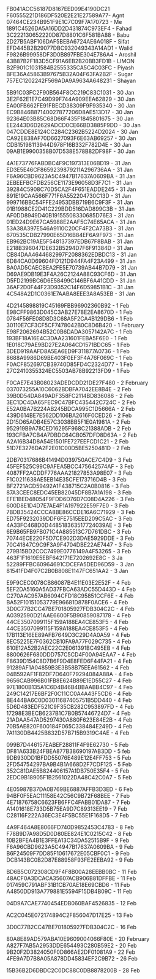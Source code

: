 FB041ACC56187D8167EED09E4190DC21 
F60555221D186DF520E2E21E27589A77- Agnt
07464CE234B951F9E1C7C09F7A170723 - Me
1891C4526DA5A16DD2D431874C973EF4 - Fahad
3C222130652220D87D8801C6F581BA88 - Babu
2D27B5ABF106DAF5BEBA6724AE6A018F - Sifat
EFD445B2B29077DBC932049343A14AD1 - Walid
F9826B99958DF3D0B897FBE304E786A4 - Aroshil
43B87B2F183D5CF91A6EB2B20BB3FD1B - LIMON
B2F901C1031584B2555335CA5C4C03FC - Piyash
BFE36A45863B97675B32A04F63FA2B2F - Sugar
757EC1202242F569ADA9A9634A648231 - Shayan



5B91C03FC2F90B564F8CC219C83C1031 - 30 Jan
3E2F62E1E7C49D99F744A909EEA62829 - 30 Jan
EA00FB662FE91FBECD38309F9F935340 - 30 Jan
EC9B846B87140027877206D8AE513D17 - 30 Jan
92364E03B85C68D66F435F1845801675 - 30 Jan
EE2443D6D2629ADCD0CE66BD3885F9DD - 30 Jan
047CDDE8E124CC284C2362B5224D2024 - 30 Jan
CA92E838AF70D6627093F6E63AB69257 - 30 Jan
CDB15198113944D978F16B332F782D4E - 30 Jan
09AB1E9900358B07D538E578B82DF98F - 30 Jan

4A1E73776FABDBC4F9C197313E06BD19 - 31 Jan
ED3E5E46CF8659239879211A296736AA - 31 Jan
F6A96CBD9623A5C4947B17637A0609BA - 31 Jan
2EBEEFBCFDB256CE1173E96058D3F7C1 - 31 Jan
39284C5908C70D5CA2F4F651EADDE245 - 31 Jan
891E19CAA566F771F6A552204730C13D - 31 Jan
999716BBC54FFE24953DBB719B6C9F3F - 31 Jan
01B1988CE2D41C229BDD516DAD899C3B - 31 Jan
AF0DD8949D40B19155508330685D76E3 - 31 Jan
01ED24D9E67CA5988E2AAF5C74E65ACA - 31 Jan
53A38A397E546A9110C20CF4F2CA73B3 - 31 Jan
670535CDB27990E65D16B84EF6A9F973 - 31 Jan
EB962BC19AE5F548137397EDB67F8BAB - 31 Jan
E218B396047DE632B5294D7F6F91384D - 31 Jan
CB84DAA4644682997F2088362EDBDC13 - 31 Jan
6D84CA0D69604FD121D944FA4F23A499 - 31 Jan
BA0AD5CAECBEA2FE5E70739AB44B7D79 - 31 Jan
D69AE9DB19E3F4A26C2124A88C93CF6D - 31 Jan
D5FD2199BC6D6E58499C146BF6A41CDD - 31 Jan
36AF2D0F44F23D9352C14F6D59851B1C - 31 Jan
4C548A2D1C0361E7AABA8EEE3A8A53EB - 31 Jan

4D2145898819C45169FBB96902360B92 - 1 Feb
E98CFF9863D045C3AB27E78E2EA8670D - 1 Feb
0784F56FE08D8D3C68A5F2CA4B129DB6 - 1 Feb
30110E7CF3CF5CF7478042B0C8D6B420 - 1 February
E98F2062694B52C0B6DADA3057142A7C - 1 Feb
193BF18A16E4C3DAA231601FEBA5F6E0 - 1 Feb
1E018C79AE9BD27E2A064CD1571BDC65 - 1 Feb
3DED919AAFD8A5EA6ED9F311877A0736 - 1 Feb
8688A9986D69BE403F0EF3F4A76F069C - 1 Feb
F0ACF852697CB39740D85FD4C2324D77 - 1 Feb
27C2410355324EC5503AB78B92213FD9 - 1 Feb

F0CAE7E43B08023ADEDCDD21DE27F480 - 2 February
037073255A10C6062BDBFA7042EE8B4E - 2 Feb
39B0D54DA849ADF358FC2114BD836086 - 2 Feb
3EC1DC4DA65FEC9C47BFC435442C724C - 2 Feb
E52A0BA7B224AB245BDCA995C1D5666A - 2 Feb
439D614BE7E562DD106BA2616F0CED26 - 2 Feb
2D15D65ADB4E57C3038BB5F1E0A1981A - 2 Feb
952919B9A78CED16295F968C21388ADB - 2 Feb
193CFBA7CB4A7DBDC64CB057DFD8D63A - 2 Feb
A2A16B34D8A54E1501FE727EEFCD1C21 - 2 Feb
51D7E3276DA2F2E01C00D5BE5250481D - 2 Feb

2DB70317686B41494D039750ACE7C4D9 - 3 Feb
45FEF525C99C9AFEA5BCC475642574AF - 3 Feb
4087FF2ACDDF776AAA21827853A98E07 - 3 Feb
F1C0211638AE5EB14E35CFE173716D4B - 3 Feb
BF2721ACD59492A1F438715C2A0B0816 - 3 Feb
87A3CEEC8EDC45EB82045DF8B7A1A198 - 3 Feb
EFE1BED48054F9FDD6D76D7C08D4A226 - 3 Feb
600D8E1D4D7E7AE4F1A197922E59F7E0 - 3 Feb
7BDB35424CCCA8BE86CCDE16A6C71929 - 3 Feb
ED75F9232039DDF6FE7515EED209C5AC - 3 Feb
4A33FC468D0D448518363517724039AE - 3 Feb
6E9B65FB9FB071C4A885513C7D761DBC - 3 Feb
70744ECE220F5D7CE902D3DAE5929DDE - 3 Feb
70C41847C9C9F3A9F4704DBE22AE7447 - 3 Feb
279B15BD2CCC7499E0776149A4F53265 - 3 Feb
463F1F1619E5EBF642171E7202692E8C - 3 Ja
52289FFBC60964691CDCEFA5DED96D59 - 3 Jan
81541FD4F07C2B0B808E1147FC651AA2 - 3 Jan

E9F9CEC0078CB86087B4E11E03E2E52F - 4 Feb
5EF2DA5160A5AD37FBCA63ADC55D443D - 4 Feb
C270AAC957AB6094CFD18C95851CCF6E - 4 Feb
BA52F10151053779E96681D878F0ACE6 - 4 Feb
3D0C77B2CC47BE701805927FDB304C2C - 4 Feb
A0392590D21AAE6600F5B90859087178 - 4 Feb
44CE3507099115F159A188EA4CE853F5 - 4 Feb
44CE3507099115F159A188EA4CE853F5 - 4 Feb
17B113E16EE89AFB7649D3C29D4A0A59 - 4 Feb
8EC5225E7F0362CB10FA9A77F029C735 - 4 Feb
610E12A52B2AEC22C2E061391BC495EB - 4 Feb
8800626F680DDD757C5CD4F00A94EAA7 - 4 Feb
F8639D154C8D7B6F9D4E8FED6F44FA21 - 4 Feb
91289AF1A04859B3E3B58B75EEA61562 - 4 Feb
04B592AF1F82DF7D640F79294084A88A - 4 Feb
9656CAB996B01FB8E624B89E1ED55C27 - 4 Feb
97E1800B135A1C6D4B46B4BBAABB4C97 - 4 Feb
249C14217E6BF2F0C11CC0A4A43F5CD6 - 4 Feb
BE444BA6C0D03011687405751B5DD440 - 4 Feb
5D6D483EDF521C9F35CB282C953897FD - 4 Feb
17298E3BECB6237B1C7B0B57446724D7 - 4 Feb
21ADAA547AD5297430A880F623E84E2B - 4 Feb
70B5AE820F600184F065C338484E249D - 4 Feb
7A1130DB4425B832D57B715B9319C4AE - 4 Feb

099B7D446157EABEF28811F4F9E62730 - 5 Feb
DF81A633B24FBEA877B38690197AB3DD - 5 feb
9DB930DD1BFDD55076E489E12E4FF753 - 5 Feb
2FD54754297BA9B4B1A668D2F7CDF125 - 5 Feb
352C81DAE5B824406157A1DB750E35F4 - 5 Feb
2EDC9B18905F1B2561022DA48C42C0A7 - 5 Feb

4E05987B37DA0B769BE6887AFFB3D3ED - 6 Feb
94BF0F5EAC11158E42C56C9B72F68BEE - 7 Feb
4E71876758C6623FB6FFC4FABB01DA87 - 7 Feb
A1401618E733D5B75EA9D7C89313EE19 - 7 Feb
C28116F222A36EC3E4F5BC55E1F168D5 - 7 Feb

4A9F464A8E8066FD740D9852453C4783 - 8 Feb
F78B9D7A98D5D0D80EE824E1C0215C42 - 8 Feb
10B2BFEA4B1E3FFEA13C34DA52515B9F - 9 Feb
F6A96CBD9623A5C4947B17637A0609BA - 9 Feb
B6F24509F7DD85F10617672E05CBF0C1 - 9 Feb
DCB143BC0B2D87E88958F93FE2EEBA92 - 9 Feb

BD6B5C072308CD9F4F8B00A28EEBB0BC - 11 Feb
48ACF0A3DCACA35607ACB906B81DFFBE - 11 Feb
017459C791ABF31B1CB70AE18E69CBD6 - 11 Feb
A4850DD913A779881E5594F15DB4B09C - 11 Feb

04D9A7CAE7740454EDB060BAF4526835 - 12 Feb

AC2C045E072174894C2F856047D17E25 - 13 Feb

3D0C77B2CC47BE701805927FDB304C2C - 16 Feb

80A8E89AD579ABA10E9609004066F80E - 20 February
A827F7AB5A2953DDE654493C280B59E2 - 20 Feb
9B20F2D3824050F0D866AE2DF01081A9 - 22 Feb
4FE9A7D7B8A05A878DD45834EF2C9B72 - 26 Feb

15B36B2D6DBDC2C0DC88C0DB8878200B - 28 Feb
